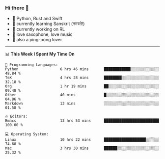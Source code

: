 ### Hi there 👋

- 📙 Python, Rust and Swift
- 🌱 currently learning Sanskrit (नमस्ते!)
- 🔭 currently working on RL
- 🎷 love saxophone, love music
- 🏓 also a ping-pong lover

<!--
**ZiqinGong/ZiqinGong** is a ✨ _special_ ✨ repository because its `README.md` (this file) appears on your GitHub profile.

Here are some ideas to get you started:

- 🔭 I’m currently working on ...
- 🌱 I’m currently learning ...
- 👯 I’m looking to collaborate on ...
- 🤔 I’m looking for help with ...
- 💬 Ask me about ...
- 📫 gongzq0301@sjtu.edu.cn
- 😄 Pronouns: ...
- ⚡ Fun fact: ...
-->

---

<!--START_SECTION:waka-->
📊 **This Week I Spent My Time On** 

```text
💬 Programming Languages: 
Python                   6 hrs 46 mins       ████████████░░░░░░░░░░░░░   48.84 % 
TeX                      4 hrs 28 mins       ████████░░░░░░░░░░░░░░░░░   32.18 % 
Org                      1 hr 19 mins        ██░░░░░░░░░░░░░░░░░░░░░░░   09.48 % 
Other                    40 mins             █░░░░░░░░░░░░░░░░░░░░░░░░   04.86 % 
Markdown                 13 mins             ░░░░░░░░░░░░░░░░░░░░░░░░░   01.58 % 

🔥 Editors: 
Emacs                    13 hrs 53 mins      █████████████████████████   100.00 % 

💻 Operating System: 
Linux                    10 hrs 22 mins      ███████████████████░░░░░░   74.68 % 
Mac                      3 hrs 30 mins       ██████░░░░░░░░░░░░░░░░░░░   25.32 % 
```


<!--END_SECTION:waka-->
